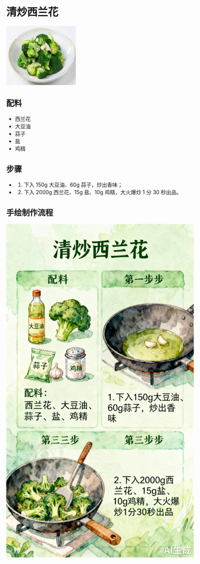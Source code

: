 # 清炒西兰花

![清炒西兰花](../images/清炒西兰花.jpg)


## 配料
- 西兰花
- 大豆油
- 蒜子
- 盐
- 鸡精

## 步骤
- 1. 下入 150g 大豆油、60g 蒜子，炒出香味；
- 2. 下入 2000g 西兰花、15g 盐、10g 鸡精，大火爆炒 1 分 30 秒出品。


## 手绘制作流程

![手绘制作流程](../images/炒菜/清炒西兰花.jpg)
